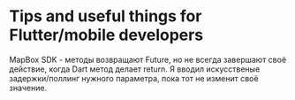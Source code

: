# Tips and useful things for Flutter/mobile developers

MapBox SDK - методы возвращают Future, но не всегда завершают своё действие, когда Dart метод делает return.
Я вводил искусственые задержки/поллинг нужного параметра, пока тот не изменит своё значение.
